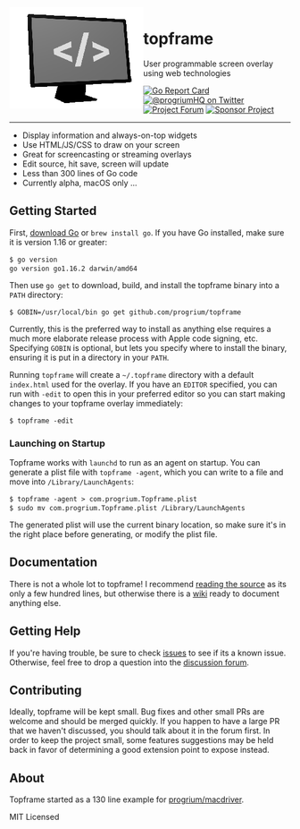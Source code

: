 <img align="left" src="./topframe.png" />

# topframe
User programmable screen overlay using web technologies

[![Go Report Card](https://goreportcard.com/badge/github.com/progrium/topframe)](https://goreportcard.com/report/github.com/progrium/topframe)
<a href="https://twitter.com/progriumHQ" title="@progriumHQ on Twitter"><img src="https://img.shields.io/badge/twitter-@progriumHQ-55acee.svg" alt="@progriumHQ on Twitter"></a>
<a href="https://github.com/progrium/topframe/discussions" title="Project Forum"><img src="https://img.shields.io/badge/community-forum-ff69b4.svg" alt="Project Forum"></a>
<a href="https://github.com/sponsors/progrium" title="Sponsor Project"><img src="https://img.shields.io/static/v1?label=sponsor&message=%E2%9D%A4&logo=GitHub" alt="Sponsor Project" /></a>

---
* Display information and always-on-top widgets
* Use HTML/JS/CSS to draw on your screen
* Great for screencasting or streaming overlays
* Edit source, hit save, screen will update
* Less than 300 lines of Go code
* Currently alpha, macOS only ...

## Getting Started

First, [download Go](https://golang.org/dl/) or `brew install go`. If you have Go installed, make sure it is 
version 1.16 or greater:

```
$ go version
go version go1.16.2 darwin/amd64
```

Then use `go get` to download, build, and install the topframe binary into a `PATH` directory:

```
$ GOBIN=/usr/local/bin go get github.com/progrium/topframe
```

Currently, this is the preferred way to install as anything else requires a much more elaborate
release process with Apple code signing, etc. Specifying `GOBIN` is optional, but lets you specify
where to install the binary, ensuring it is put in a directory in your `PATH`. 

Running `topframe` will create a `~/.topframe` directory with a default `index.html` used for the
overlay. If you have an `EDITOR` specified, you can run with `-edit` to open this in your preferred editor
so you can start making changes to your topframe overlay immediately:

```
$ topframe -edit
```

### Launching on Startup

Topframe works with `launchd` to run as an agent on startup. You can generate
a plist file with `topframe -agent`, which you can write to a file and move
into `/Library/LaunchAgents`:

```
$ topframe -agent > com.progrium.Topframe.plist
$ sudo mv com.progrium.Topframe.plist /Library/LaunchAgents
```

The generated plist will use the current binary location, so make sure it's
in the right place before generating, or modify the plist file.


## Documentation

There is not a whole lot to topframe! I recommend [reading the source](https://github.com/progrium/topframe/blob/main/topframe.go) as its only a few hundred lines,
but otherwise there is a [wiki](https://github.com/progrium/topframe/wiki) ready to document anything else.

## Getting Help

If you're having trouble, be sure to check [issues](https://github.com/progrium/topframe/issues) to see if its a known issue. Otherwise, feel free to drop
a question into the [discussion forum](https://github.com/progrium/topframe/discussions).

## Contributing

Ideally, topframe will be kept small. Bug fixes and other small PRs are welcome and should be merged quickly.
If you happen to have a large PR that we haven't discussed, you should talk about it in the forum first. In order
to keep the project small, some features suggestions may be held back in favor of determining a good extension point to expose instead.

## About

Topframe started as a 130 line example for [progrium/macdriver](https://github.com/progrium/macdriver).

MIT Licensed